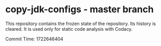 # copy-jdk-configs - master branch

This repository contains the frozen state of the repository.
Its history is cleared. It is used only for static code
analysis with Codacy.

Commit Time: 1722646404